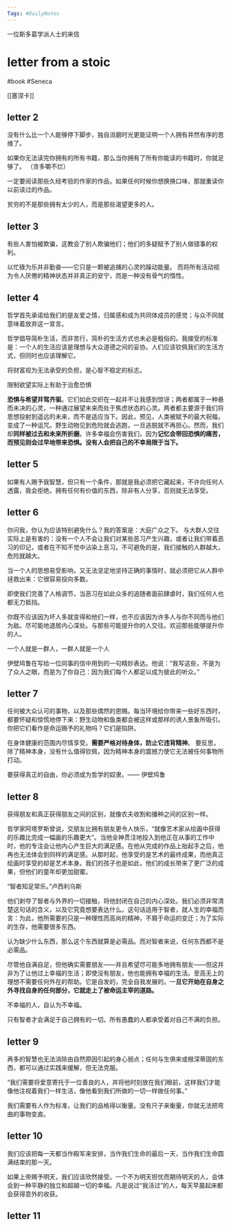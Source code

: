 ```yaml
---
Tags: #DailyNotes 
---
```


一位斯多葛学派人士的来信
# letter from a stoic

#book #Seneca


[[塞涅卡]]

## letter 2

没有什么比一个人能够停下脚步，独自消磨时光更能证明一个人拥有井然有序的思维了。

如果你无法读完你拥有的所有书籍，那么当你拥有了所有你能读的书籍时，你就足够了。 （贪多嚼不烂）

一定要阅读那些久经考验的作家的作品，如果任何时候你想换换口味，那就重读你以前读过的作品。

贫穷的不是那些拥有太少的人，而是那些渴望更多的人。


## letter 3


有些人害怕被欺骗，这教会了别人欺骗他们；他们的多疑赋予了别人做错事的权利。

以忙碌为乐并非勤奋——它只是一颗被追捕的心灵的躁动能量。
而将所有活动视为令人厌倦的精神状态并非真正的安宁，而是一种没有骨气的惰性。

## letter 4

哲学首先承诺给我们的是友爱之情，归属感和成为共同体成员的感觉；与众不同就意味着放弃这一宣言。

哲学倡导简朴生活，而非苦行，简朴的生活方式也未必是粗俗的。我接受的标准是：一个人的生活应该是理想与大众道德之间的妥协。人们应该钦佩我们的生活方式，但同时也应该理解它。

将财富视为无法承受的负担，是心智不稳定的标志。

限制欲望实际上有助于治愈恐惧

**恐惧与希望并驾齐驱**。它们如此交织在一起并不让我感到惊讶；两者都属于一种悬而未决的心灵，一种通过展望未来而处于焦虑状态的心灵。两者都主要源于我们将思想投射到遥远的未来，而不是适应当下。因此，预见，人类被赋予的最大祝福，变成了一种诅咒。野生动物见到危险就会逃跑，一旦逃脱就不再担心。然而，我们却**同样被过去和未来所折磨**。许多幸福会伤害我们，因为**记忆会带回恐惧的痛苦，而预见则会过早地带来恐惧。没有人会把自己的不幸局限于当下。**


## letter 5

如果有人赐予我智慧，但只有一个条件，那就是我必须把它藏起来，不许向任何人透露，我会拒绝。拥有任何有价值的东西，除非有人分享，否则就无法享受。



## letter 6

你问我，你认为应该特别避免什么？我的答案是：大庭广众之下。
与大群人交往实际上是有害的：没有一个人不会让我们对某些恶习产生兴趣，或者让我们带着恶习的印记，或者在不知不觉中沾染上恶习。不可避免的是，我们接触的人群越大，危险就越大。


当一个人的思想易受影响，又无法坚定地坚持正确的事情时，就必须把它从人群中拯救出来：它很容易投向多数。

即使我们完善了人格调节，当恶习在如此众多的追随者面前肆虐时，我们任何人也都无力抵挡。

你既不应该因为坏人多就变得和他们一样，也不应该因为许多人与你不同而与他们为敌。尽可能地退居内心深处。与那些可能提升你的人交往。欢迎那些能够提升你的人。

一个人就是一群人，一群人就是一个人

伊壁鸠鲁在写给一位同事的信中用到的一句精妙表达。他说：“我写这些，不是为了众人之眼，而是为了你自己：因为我们每个人都足以成为彼此的听众。”

## letter 7

任何被大众认可的事物，以及那些偶然的恩赐。每当环境给你带来一些好东西时，都要怀疑和惊慌地停下来：野生动物和鱼类都会被这样或那样的诱人景象所吸引。你把它们看作是命运赐予的礼物吗？它们是陷阱。


在身体健康的范围内尽情享受。**需要严格对待身体，防止它违背精神**。
要反思，除了精神本身，没有什么值得钦佩，因为精神本身的震撼力使它无法被任何事物所打动。


要获得真正的自由，你必须成为哲学的奴隶。—— 伊壁鸠鲁


## letter 8 

获得朋友和真正获得朋友之间的区别，就像农夫收割和播种之间的区别一样。

哲学家阿塔罗斯曾说，交朋友比拥有朋友更令人快乐，“就像艺术家从绘画中获得的乐趣比完成一幅画的乐趣更大”。当他全神贯注地投入到他正在从事的工作中时，他的专注会让他内心产生巨大的满足感。在他从完成的作品上抬起手之后，他再也无法体会到同样的满足感。从那时起，他享受的是艺术的最终成果，而他真正绘画时享受的却是艺术本身。我们的孩子也是如此，他们的成长带来了更广泛的成果，但他们的童年却更加甜蜜。


“智者知足常乐。”卢西利乌斯

他们剥夺了智者与外界的一切接触，将他封闭在自己的内心深处。我们必须非常清楚这句话的含义，以及它究竟想要表达什么。这句话适用于智者，就人生的幸福而言：为此，他所需要的只是一种理性而高尚的精神，不屑于命运的变迁；为了实际的生存，他需要很多东西。


认为缺少什么东西，那么这个东西就算是必需品。而对智者来说，任何东西都不是必需品。


尽管他自满自足，但他确实需要朋友——并且希望尽可能多地拥有朋友——但这并非为了让他过上幸福的生活；即使没有朋友，他也能拥有幸福的生活。至高无上的理想不需要任何外在的帮助。它是自发的，完全自我发展的。一**旦它开始在自身之外寻找自身的任何部分，它就走上了被命运主宰的道路。**


不幸福的人，自认为不幸福。


只有智者才会满足于自己拥有的一切。所有愚蠢的人都承受着对自己不满的负担。


## letter 9


再多的智慧也无法消除由自然原因引起的身心弱点；任何与生俱来或根深蒂固的东西，都可以通过实践来缓解，但无法克服。


“我们需要将爱意寄托于一位善良的人，并将他时刻放在我们眼前，这样我们才能像他注视着我们一样生活，像他看到我们所做的一切一样做任何事。”

我们需要有人作为标准，让我们的品格得以衡量。没有尺子来衡量，你就无法把弯曲的事物变直。


## letter 10


我们应该把每一天都当作殿军来安排，当作我们生命的最后一天，当作我们生命圆满结束的那一天。


如果上帝赐予明天，我们应该欣然接受。一个不为明天担忧而期待明天的人，会体会到一种平静的独立和超越一切的幸福。凡是说过“我活过”的人，每天早晨起床都会获得意外的收获。


## letter 11
















































